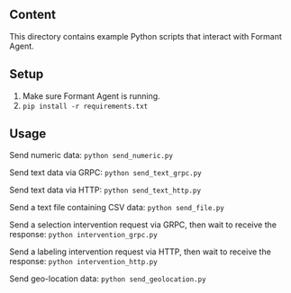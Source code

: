 ## Content

This directory contains example Python scripts that interact with Formant Agent.

## Setup

1. Make sure Formant Agent is running.
2. `pip install -r requirements.txt`

## Usage

Send numeric data: `python send_numeric.py`

Send text data via GRPC: `python send_text_grpc.py`

Send text data via HTTP: `python send_text_http.py`

Send a text file containing CSV data: `python send_file.py`

Send a selection intervention request via GRPC, then wait to receive the response: `python intervention_grpc.py`

Send a labeling intervention request via HTTP, then wait to receive the response: `python intervention_http.py`

Send geo-location data: `python send_geolocation.py`
